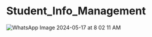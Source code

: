 # Student_Info_Management
![WhatsApp Image 2024-05-17 at 8 02 11 AM](https://github.com/aryarjpt27/Student_Info_Management/assets/94976780/9da82d4d-7b18-4cda-ac96-bd1af7645c8d)
